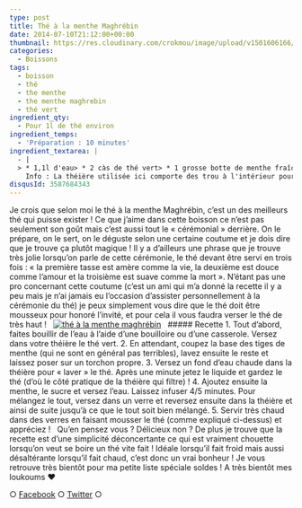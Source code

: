 ```yaml
---
type: post
title: Thé à la menthe Maghrébin
date: 2014-07-10T21:12:00+00:00
thumbnail: https://res.cloudinary.com/crokmou/image/upload/v1501606166/the-menthe-maghrebin-73x110_z1t8ox.jpg
categories: 
  - Boissons
tags: 
  - boisson
  - thé
  - the menthe
  - the menthe maghrebin
  - thé vert
ingredient_qty: 
  - Pour 1l de thé environ
ingredient_temps: 
  - 'Préparation : 10 minutes'
ingredient_textarea: |
  - |
  > * 1,1l d'eau> * 2 càs de thé vert> * 1 grosse botte de menthe fraîche> * 80/100g de sucre environ (il vaut mieux en mettre moins au départ que de se retrouver avec une boisson imbuvable)
    Info : La théière utilisée ici comporte des trou à l'intérieur pour filtrer, si vous n'en avez pas munissez vous d'une boule à thé !
disqusId: 3587684343
---
```


Je crois que selon moi le thé à la menthe Maghrébin, c’est un des meilleurs thé qui puisse exister ! Ce que j’aime dans cette boisson ce n’est pas seulement son goût mais c’est aussi tout le « cérémonial » derrière. On le prépare, on le sert, on le déguste selon une certaine coutume et je dois dire que je trouve ça plutôt magique ! Il y a d’ailleurs une phrase que je trouve très jolie lorsqu’on parle de cette cérémonie, le thé devant être servi en trois fois : « la première tasse est amère comme la vie, la deuxième est douce comme l’amour et la troisième est suave comme la mort ». N’étant pas une pro concernant cette coutume (c’est un ami qui m’a donné la recette il y a peu mais je n’ai jamais eu l’occasion d’assister personnellement à la cérémonie du thé) je peux simplement vous dire que le thé doit être mousseux pour honoré l’invité, et pour cela il vous faudra verser le thé de très haut !   [![thé à la menthe maghrébin](https://res.cloudinary.com/crokmou/image/upload/v1501606171/the-menthe-maghrebin-1_yeb19q.jpg)](https://res.cloudinary.com/crokmou/image/upload/v1501606171/the-menthe-maghrebin-1_yeb19q.jpg)   ##### Recette 1\. Tout d’abord, faites bouillir de l’eau à l’aide d’une bouilloire ou d’une casserole. Versez dans votre théière le thé vert. 2\. En attendant, coupez la base des tiges de menthe (qui ne sont en général pas terribles), lavez ensuite le reste et laissez poser sur un torchon propre. 3\. Versez un fond d’eau chaude dans la théière pour « laver » le thé. Après une minute jetez le liquide et gardez le thé (d’où le côté pratique de la théière qui filtre) ! 4\. Ajoutez ensuite la menthe, le sucre et versez l’eau. Laissez infuser 4/5 minutes. Pour mélangez le tout, versez dans un verre et reversez ensuite dans la théière et ainsi de suite jusqu’à ce que le tout soit bien mélangé. 5\. Servir très chaud dans des verres en faisant mousser le thé (comme expliqué ci-dessus) et appréciez !   Qu’en pensez vous ? Délicieux non ? De plus je trouve que la recette est d’une simplicité déconcertante ce qui est vraiment chouette lorsqu’on veut se boire un thé vite fait ! Idéale lorsqu’il fait froid mais aussi désaltérante lorsqu’il fait chaud, c’est donc un vrai bonheur ! Je vous retrouve très bientôt pour ma petite liste spéciale soldes ! A très bientôt mes loukoums ❤  

○ [Facebook](https://www.facebook.com/crokmou.blog) ○ [Twitter](https://twitter.com/Crokmou) ○